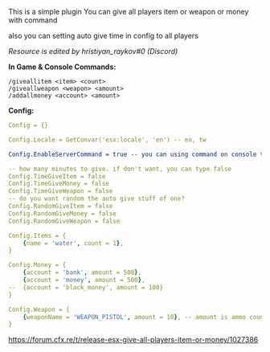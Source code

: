 This is a simple plugin
You can give all players item or weapon or money with command

also you can setting auto give time in config to all players

*Resource is edited by hristiyan_raykov#0 (Discord)*

**In Game & Console Commands:**
```
/giveallitem <item> <count>
/giveallweapon <weapon> <amount>
/addallmoney <account> <amount>
```


**Config:**
```yaml
Config = {}

Config.Locale = GetConvar('esx:locale', 'en') -- en, tw

Config.EnableServerCommand = true -- you can using command on console to give. but command prefix need changed to "_", example: _giveallitem, _giveallweapon, _addallmoney

-- how many minutes to give. if don't want, you can type false
Config.TimeGiveItem = false
Config.TimeGiveMoney = false
Config.TimeGiveWeapon = false
-- do you want random the auto give stuff of one?
Config.RandomGiveItem = false
Config.RandomGiveMoney = false
Config.RandomGiveWeapon = false

Config.Items = {
	{name = 'water', count = 1},
}

Config.Money = {
	{account = 'bank', amount = 500},
 	{account = 'money', amount = 500},
--	{account = 'black_money', amount = 100}
}

Config.Weapon = {
	{weaponName = 'WEAPON_PISTOL', amount = 10}, -- amount is ammo count
}
```

https://forum.cfx.re/t/release-esx-give-all-players-item-or-money/1027386
